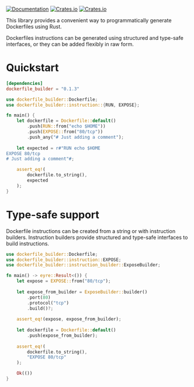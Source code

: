 [![Documentation](https://docs.rs/dockerfile_builder/badge.svg)](https://docs.rs/dockerfile_builder/latest/dockerfile_builder/)
[![Crates.io](https://img.shields.io/crates/v/dockerfile_builder.svg)](https://crates.io/crates/dockerfile_builder)
[![Crates.io](https://img.shields.io/crates/d/dockerfile_builder.svg)](https://crates.io/crates/dockerfile_builder)

This library provides a convenient way to programmatically generate Dockerfiles using Rust.

Dockerfiles instructions can be generated using structured and type-safe interfaces, or they can be added flexibly in raw form.

# Quickstart

```toml
[dependencies]
dockerfile_builder = "0.1.3"
```

```rust
use dockerfile_builder::Dockerfile;
use dockerfile_builder::instruction::{RUN, EXPOSE};

fn main() {
    let dockerfile = Dockerfile::default()
        .push(RUN::from("echo $HOME"))
        .push(EXPOSE::from("80/tcp"))
        .push_any("# Just adding a comment");
    
    let expected = r#"RUN echo $HOME
EXPOSE 80/tcp
# Just adding a comment"#;

    assert_eq!(
        dockerfile.to_string(),
        expected
    );
}
```

# Type-safe support

Dockerfile instructions can be created from a string or with instruction builders.
Instruction builders provide structured and type-safe interfaces to build instructions.

```rust
use dockerfile_builder::Dockerfile;
use dockerfile_builder::instruction::EXPOSE;
use dockerfile_builder::instruction_builder::ExposeBuilder;

fn main() -> eyre::Result<()) {
    let expose = EXPOSE::from("80/tcp");
    
    let expose_from_builder = ExposeBuilder::builder()
        .port(80)
        .protocol("tcp")
        .build()?;
    
    assert_eq!(expose, expose_from_builder);
    
    let dockerfile = Dockerfile::default()
        .push(expose_from_builder);
      
    assert_eq!(
        dockerfile.to_string(), 
        "EXPOSE 80/tcp"
    );

    Ok(())
}
```


